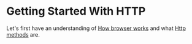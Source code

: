 # Getting Started With HTTP

Let's first have an understanding of [How browser works](https://academind.com/tutorials/how-the-web-works/) and what [Http methods](https://developer.mozilla.org/en-US/docs/Web/HTTP/Methods) are.